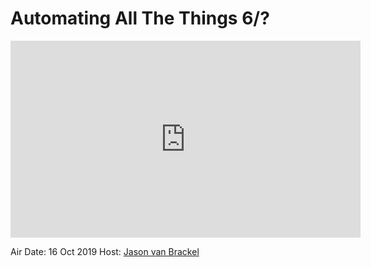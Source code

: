 # Automating All The Things 6/?

<iframe width="560" height="315" src="https://www.youtube.com/embed/yl6T2Pt5fCk" frameborder="0" allow="accelerometer; autoplay; encrypted-media; gyroscope; picture-in-picture" allowfullscreen></iframe>

Air Date: 16 Oct 2019
Host: [Jason van Brackel](twitter.com/jasonvanbrackel)